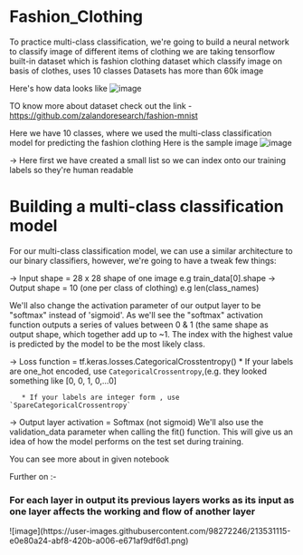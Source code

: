 # Fashion_Clothing
To practice multi-class classification, we're going to build a neural network to classify image of different items of clothing  we are taking tensorflow built-in dataset which is fashion clothing dataset which classify image on basis of clothes, uses 10 classes  Datasets has more than 60k image

Here's how data looks like
![image](https://user-images.githubusercontent.com/98272246/213528805-619dbc74-c957-4892-912e-d34a652f1019.png)

TO know more about dataset check out the link -  https://github.com/zalandoresearch/fashion-mnist 

Here we have 10 classes, where we used the multi-class classification model for predicting the fashion clothing
Here is the sample image
![image](https://user-images.githubusercontent.com/98272246/213529559-111c47b9-98db-47a9-a750-f3130e7ae58e.png)

-> Here first we have created a small list so we can index onto our training labels so they're human readable
<h1> Building a multi-class classification model</h1>

For our multi-class classification model, we can use a similar architecture to our binary classifiers, however, we're going to have a tweak few things:

-> Input shape = 28 x 28 shape of one image e.g train_data[0].shape
-> Output shape = 10 (one per class of clothing) e.g len(class_names)

We'll also change the activation parameter of our output layer to be "softmax" instead of 'sigmoid'. As we'll see the "softmax" activation function outputs a series of values between 0 & 1 (the same shape as output shape, which together add up to ~1. The index with the highest value is predicted by the model to be the most likely class.

-> Loss function = tf.keras.losses.CategoricalCrosstentropy()
       * If your labels are one_hot encoded, use `CategoricalCrossentropy`,(e.g. they looked something like [0, 0, 1, 0,...0]


       * If your labels are integer form , use `SpareCategoricalCrossentropy`

-> Output layer activation = Softmax (not sigmoid)
We'll also use the validation_data parameter when calling the fit() function. This will give us an idea of how the model performs on the test set during training.
  
 You can see more about in given notebook
 
 Further on :-
 <h3> For each layer in output its previous layers works as its input as one layer affects the working and flow of another layer </h3> 
 ![image](https://user-images.githubusercontent.com/98272246/213531115-e0e80a24-abf8-420b-a006-e671af9df6d1.png)


 
